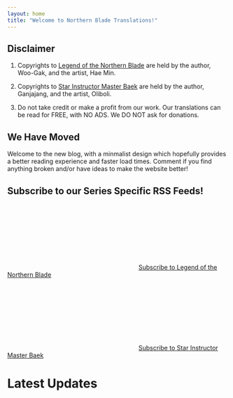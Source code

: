 ```yaml
---
layout: home
title: "Welcome to Northern Blade Translations!"
---
```


## Disclaimer

1. Copyrights to [Legend of the Northern Blade](/LNB/) are held by the author, Woo-Gak, and the artist, Hae Min. 

2. Copyrights to [Star Instructor Master Baek](/SIMB/) are held by the author, Ganjajang, and the artist, Oliboli. 

3. Do not take credit or make a profit from our work. Our translations can be read for FREE, with NO ADS. We DO NOT ask for donations.

## We Have Moved

Welcome to the new blog, with a minmalist design which hopefully provides a better reading experience and faster load times. Comment if you find anything broken and/or have ideas to make the website better!

## Subscribe to our Series Specific RSS Feeds!

<p class="feed-subscribe">
  <a href="{{ 'feed.lnb.xml' | relative_url }}">
	<svg class="svg-icon orange">
	  <use xlink:href="{{ 'assets/minima-social-icons.svg#rss' | relative_url }}"></use>
	</svg><span>Subscribe to Legend of the Northern Blade</span>
  </a>
</p>

<p class="feed-subscribe">
  <a href="{{ 'feed.simb.xml' | relative_url }}">
	<svg class="svg-icon orange">
	  <use xlink:href="{{ 'assets/minima-social-icons.svg#rss' | relative_url }}"></use>
	</svg><span>Subscribe to Star Instructor Master Baek</span>
  </a>
</p>

# Latest Updates
